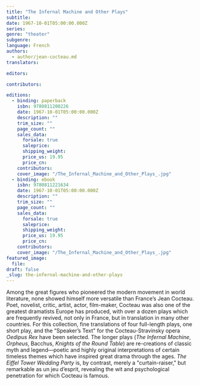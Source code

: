 ```yaml
---
title: "The Infernal Machine and Other Plays"
subtitle:
date: 1967-10-01T05:00:00.000Z
series:
genre: "theater"
subgenre:
language: French
authors:
  - author/jean-cocteau.md
translators:

editors:

contributors:

editions:
  - binding: paperback
    isbn: 9780811200226
    date: 1967-10-01T05:00:00.000Z
    description: ""
    trim_size: ""
    page_count: ""
    sales_data:
      forsale: true
      saleprice:
      shipping_weight:
      price_us: 19.95
      price_cn:
    contributors:
    cover_image: "/The_Infernal_Machine_and_Other_Plays_.jpg"
  - binding: ebook
    isbn: 9780811221634
    date: 1967-10-01T05:00:00.000Z
    description: ""
    trim_size: ""
    page_count: ""
    sales_data:
      forsale: true
      saleprice:
      shipping_weight:
      price_us: 19.95
      price_cn:
    contributors:
    cover_image: "/The_Infernal_Machine_and_Other_Plays_.jpg"
featured_image:
  file:
draft: false
_slug: the-infernal-machine-and-other-plays
---
```


Among the great figures who pioneered the modern movement in world literature, none showed himself more versatile than France’s Jean Cocteau. Poet, novelist, critic, artist, actor, film-maker, Cocteau was also one of the greatest dramatists Europe has produced, with over a dozen plays which are frequently revived, not only in France, but in translation in many other countries. For this collection, fine translations of four full-length plays, one short play, and the “Speaker’s Text" for the Cocteau-Stravinsky opera _Oedipus Rex_ have been selected. The longer plays (_The Infernal Machine_, _Orpheus_, Bacchus, _Knights of the Round Table_) are re-creations of classic myth and legend—poetic and highly original interpretations of certain timeless themes which have inspired great drama through the ages. _The Eiffel Tower Wedding Party_ is, by contrast, merely a "curtain-raiser," but remarkable as un jeu d’esprit, revealing the wit and psychological penetration for which Cocteau is famous.


